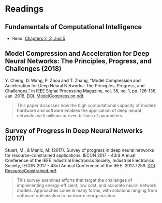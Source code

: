 # Readings

## Fundamentals of Computational Intelligence

- Read: [Chapters 2, 3, and 5](../Book_FundCompIntel)

## Model Compression and Acceleration for Deep Neural Networks: The Principles, Progress, and Challenges (2018)

Y. Cheng, D. Wang, P. Zhou and T. Zhang, "Model Compression and Acceleration for Deep Neural Networks: The Principles, Progress, and Challenges," in IEEE Signal Processing Magazine, vol. 35, no. 1, pp. 126-136, Jan. 2018,  [DOI](https://doi-org.proxy1.ncu.edu/10.1109/MSP.2017.2765695). [ModelCompression.pdf](ModelCompression.pdf).

> This paper discusses how the high computational capacity of modern hardware and software enables the application of deep neural networks with millions or even billions of parameters.

## Survey of Progress in Deep Neural Networks (2017)

Stuart, M., & Manic, M. (2017). Survey of progress in deep neural networks for resource-constrained applications. IECON 2017 - 43rd Annual Conference of the IEEE Industrial Electronics Society, Industrial Electronics Society, IECON 2017 - 43rd Annual Conference of the IEEE. 2017:7259. [DOI](https://doi-org.proxy1.ncu.edu/10.1109/IECON.2017.8217271). [ResourceConstrained.pdf](ResourceConstrained.pdf).  

> This survey examines efforts that target the challenges of implementing energy-efficient, low cost, and accurate neural network models. Approaches come in many forms, with solutions ranging from software optimization to hardware reorganization.
